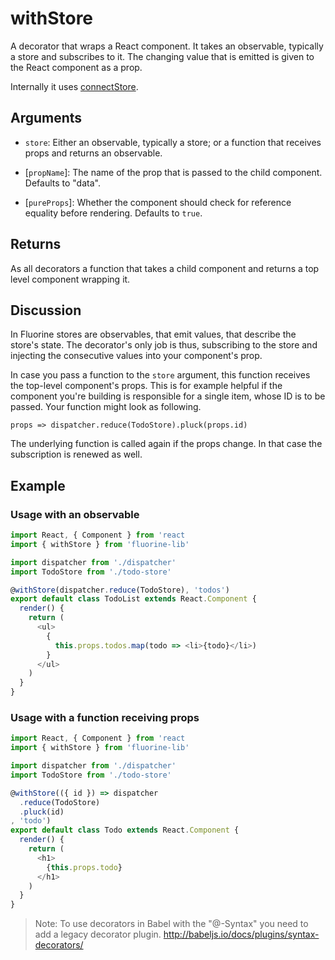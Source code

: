 # withStore

A decorator that wraps a React component. It takes an observable,
typically a store and subscribes to it. The changing value that is
emitted is given to the React component as a prop.

Internally it uses [connectStore](connectStore.md).

## Arguments

- `store`: Either an observable, typically a store; or a function that receives props and
  returns an observable.

- [`propName`]: The name of the prop that is passed to the child component.
  Defaults to "data".

- [`pureProps`]: Whether the component should check for reference equality before
  rendering. Defaults to `true`.

## Returns

As all decorators a function that takes a child component and returns a
top level component wrapping it.

## Discussion

In Fluorine stores are observables, that emit values, that describe the store's state. The
decorator's only job is thus, subscribing to the store and injecting the consecutive values
into your component's prop.

In case you pass a function to the `store` argument, this function receives the top-level
component's props. This is for example helpful if the component you're building is
responsible for a single item, whose ID is to be passed. Your function might look as following.

```
props => dispatcher.reduce(TodoStore).pluck(props.id)
```

The underlying function is called again if the props change. In that case the subscription is
renewed as well.

## Example

### Usage with an observable

```js
import React, { Component } from 'react
import { withStore } from 'fluorine-lib'

import dispatcher from './dispatcher'
import TodoStore from './todo-store'

@withStore(dispatcher.reduce(TodoStore), 'todos')
export default class TodoList extends React.Component {
  render() {
    return (
      <ul>
        {
          this.props.todos.map(todo => <li>{todo}</li>)
        }
      </ul>
    )
  }
}
```

### Usage with a function receiving props

```js
import React, { Component } from 'react
import { withStore } from 'fluorine-lib'

import dispatcher from './dispatcher'
import TodoStore from './todo-store'

@withStore(({ id }) => dispatcher
  .reduce(TodoStore)
  .pluck(id)
, 'todo')
export default class Todo extends React.Component {
  render() {
    return (
      <h1>
        {this.props.todo}
      </h1>
    )
  }
}
```

> Note: To use decorators in Babel with the "@-Syntax" you need to add a
> legacy decorator plugin. http://babeljs.io/docs/plugins/syntax-decorators/

